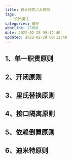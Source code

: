 ```yaml
---
title: 设计模式六大原则
tags:
  - 设计模式
categories: 编程
abbrlink: 27856
date: 2022-02-28 09:12:40
updated: 2022-02-28 09:12:40
---
```


## 1、单一职责原则
## 2、开闭原则
## 3、里氏替换原则
## 4、接口隔离原则
## 5、依赖倒置原则
## 6、迪米特原则